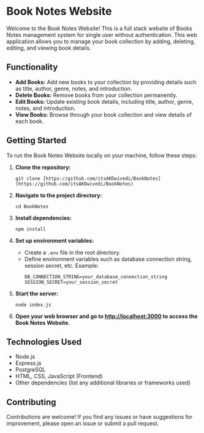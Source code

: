 # Book Notes Website

Welcome to the Book Notes Website! This is a full stack website of Books Notes management system for single user without authentication. This web application allows you to manage your book collection by adding, deleting, editing, and viewing book details.

## Functionality

- **Add Books:** Add new books to your collection by providing details such as title, author, genre, notes, and introduction.
- **Delete Books:** Remove books from your collection permanently.
- **Edit Books:** Update existing book details, including title, author, genre, notes, and introduction.
- **View Books:** Browse through your book collection and view details of each book.

## Getting Started

To run the Book Notes Website locally on your machine, follow these steps:

1. **Clone the repository:**
   ```
   git clone [https://github.com/itsAKDwivedi/BookNotes](https://github.com/itsAKDwivedi/BookNotes)
   ```

2. **Navigate to the project directory:**
   ```
   cd BookNotes
   ```

3. **Install dependencies:**
   ```
   npm install
   ```

4. **Set up environment variables:**
   - Create a `.env` file in the root directory.
   - Define environment variables such as database connection string, session secret, etc. Example:
     ```
     DB_CONNECTION_STRING=your_database_connection_string
     SESSION_SECRET=your_session_secret
     ```

5. **Start the server:**
   ```
   node index.js
   ```

6. **Open your web browser and go to [http://localhost:3000](http://localhost:3000) to access the Book Notes Website.**

## Technologies Used

- Node.js
- Express.js
- PostgreSQL
- HTML, CSS, JavaScript (Frontend)
- Other dependencies (list any additional libraries or frameworks used)

## Contributing

Contributions are welcome! If you find any issues or have suggestions for improvement, please open an issue or submit a pull request.
